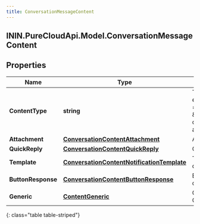 ```yaml
---
title: ConversationMessageContent
---
```

## ININ.PureCloudApi.Model.ConversationMessageContent

## Properties

|Name | Type | Description | Notes|
|------------ | ------------- | ------------- | -------------|
| **ContentType** | **string** | Type of this content element. If contentType = \&quot;Attachment\&quot; only one item is allowed. | |
| **Attachment** | [**ConversationContentAttachment**](ConversationContentAttachment.html) | Attachment content. | [optional] |
| **QuickReply** | [**ConversationContentQuickReply**](ConversationContentQuickReply.html) | Quick reply content. | [optional] |
| **Template** | [**ConversationContentNotificationTemplate**](ConversationContentNotificationTemplate.html) | Template notification content. | [optional] |
| **ButtonResponse** | [**ConversationContentButtonResponse**](ConversationContentButtonResponse.html) | Button response content. | [optional] |
| **Generic** | [**ContentGeneric**](ContentGeneric.html) | Generic Template Object | [optional] |
{: class="table table-striped"}


